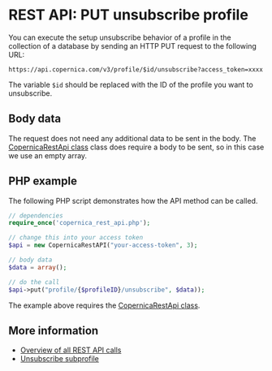 # REST API: PUT unsubscribe profile

You can execute the setup unsubscribe behavior of a profile in the collection
of a database by sending an HTTP PUT request to the following URL:

`https://api.copernica.com/v3/profile/$id/unsubscribe?access_token=xxxx`

The variable `$id` should be replaced with the ID of the profile you want to unsubscribe.

## Body data

The request does not need any additional data to be sent in the body. The [CopernicaRestApi class](rest-php) class does require a body to be sent, so in this case we use an empty array.


## PHP example

The following PHP script demonstrates how the API method can be called.

```php
// dependencies
require_once('copernica_rest_api.php');

// change this into your access token
$api = new CopernicaRestAPI("your-access-token", 3);

// body data
$data = array();

// do the call
$api->put("profile/{$profileID}/unsubscribe", $data));
```

The example above requires the [CopernicaRestApi class](rest-php).

## More information

* [Overview of all REST API calls](rest-api)
* [Unsubscribe subprofile](rest-put-subprofile-unsubscribe)